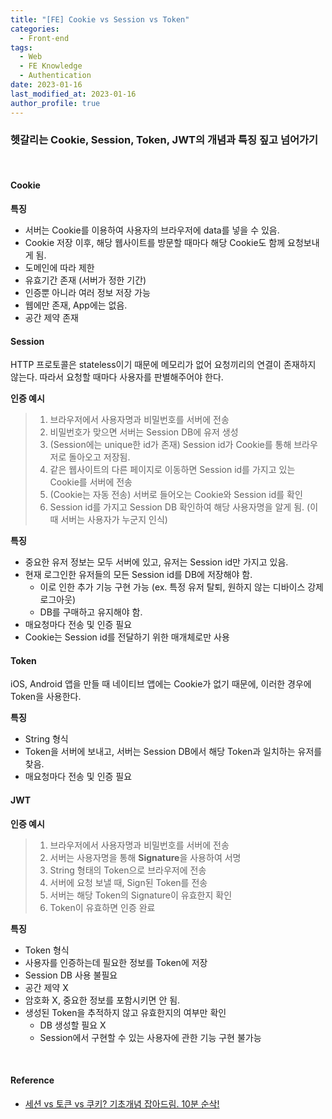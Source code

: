 ```yaml
---
title: "[FE] Cookie vs Session vs Token"
categories:
  - Front-end
tags:
  - Web
  - FE Knowledge
  - Authentication
date: 2023-01-16
last_modified_at: 2023-01-16
author_profile: true
---
```


### 헷갈리는 Cookie, Session, Token, JWT의 개념과 특징 짚고 넘어가기

<br/>

#### Cookie

**특징**

- 서버는 Cookie를 이용하여 사용자의 브라우저에 data를 넣을 수 있음.
- Cookie 저장 이후, 해당 웹사이트를 방문할 때마다 해당 Cookie도 함께 요청보내게 됨.
- 도메인에 따라 제한
- 유효기간 존재 (서버가 정한 기간)
- 인증뿐 아니라 여러 정보 저장 가능
- 웹에만 존재, App에는 없음.
- 공간 제약 존재

#### Session

HTTP 프로토콜은 stateless이기 때문에 메모리가 없어 요청끼리의 연결이 존재하지 않는다. 따라서 요청할 때마다 사용자를 판별해주어야 한다.

**인증 예시**

> 1. 브라우저에서 사용자명과 비밀번호를 서버에 전송
> 2. 비밀번호가 맞으면 서버는 Session DB에 유저 생성
> 3. (Session에는 unique한 id가 존재) Session id가 Cookie를 통해 브라우저로 돌아오고 저장됨.
> 4. 같은 웹사이트의 다른 페이지로 이동하면 Session id를 가지고 있는 Cookie를 서버에 전송
> 5. (Cookie는 자동 전송) 서버로 들어오는 Cookie와 Session id를 확인
> 6. Session id를 가지고 Session DB 확인하여 해당 사용자명을 알게 됨. (이 때 서버는 사용자가 누군지 인식)

**특징**

- 중요한 유저 정보는 모두 서버에 있고, 유저는 Session id만 가지고 있음.
- 현재 로그인한 유저들의 모든 Session id를 DB에 저장해야 함.
  - 이로 인한 추가 기능 구현 가능 (ex. 특정 유저 탈퇴, 원하지 않는 디바이스 강제 로그아웃)
  - DB를 구매하고 유지해야 함.
- 매요청마다 전송 및 인증 필요
- Cookie는 Session id를 전달하기 위한 매개체로만 사용

#### Token

iOS, Android 앱을 만들 때 네이티브 앱에는 Cookie가 없기 때문에, 이러한 경우에 Token을 사용한다.

**특징**

- String 형식
- Token을 서버에 보내고, 서버는 Session DB에서 해당 Token과 일치하는 유저를 찾음.
- 매요청마다 전송 및 인증 필요

#### JWT

**인증 예시**

> 1. 브라우저에서 사용자명과 비밀번호를 서버에 전송
> 2. 서버는 사용자명을 통해 **Signature**을 사용하여 서명
> 3. String 형태의 Token으로 브라우저에 전송
> 4. 서버에 요청 보낼 때, Sign된 Token를 전송
> 5. 서버는 해당 Token의 Signature이 유효한지 확인
> 6. Token이 유효하면 인증 완료

**특징**

- Token 형식
- 사용자를 인증하는데 필요한 정보를 Token에 저장
- Session DB 사용 불필요
- 공간 제약 X
- 암호화 X, 중요한 정보를 포함시키면 안 됨.
- 생성된 Token을 추적하지 않고 유효한지의 여부만 확인
  - DB 생성할 필요 X
  - Session에서 구현할 수 있는 사용자에 관한 기능 구현 불가능

<br/>

#### Reference

- [세션 vs 토큰 vs 쿠키? 기초개념 잡아드림. 10분 순삭!](https://www.youtube.com/watch?v=tosLBcAX1vk)
